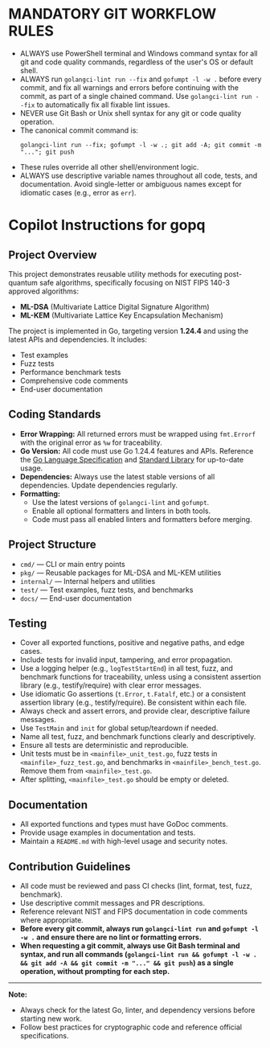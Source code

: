 # MANDATORY GIT WORKFLOW RULES
- ALWAYS use PowerShell terminal and Windows command syntax for all git and code quality commands, regardless of the user's OS or default shell.
- ALWAYS run `golangci-lint run --fix` and `gofumpt -l -w .` before every commit, and fix all warnings and errors before continuing with the commit, as part of a single chained command. Use `golangci-lint run --fix` to automatically fix all fixable lint issues.
- NEVER use Git Bash or Unix shell syntax for any git or code quality operation.
- The canonical commit command is:
  ```
  golangci-lint run --fix; gofumpt -l -w .; git add -A; git commit -m "..."; git push
  ```
- These rules override all other shell/environment logic.
- ALWAYS use descriptive variable names throughout all code, tests, and documentation. Avoid single-letter or ambiguous names except for idiomatic cases (e.g., error as `err`).

# Copilot Instructions for gopq

## Project Overview
This project demonstrates reusable utility methods for executing post-quantum safe algorithms, specifically focusing on NIST FIPS 140-3 approved algorithms:
- **ML-DSA** (Multivariate Lattice Digital Signature Algorithm)
- **ML-KEM** (Multivariate Lattice Key Encapsulation Mechanism)

The project is implemented in Go, targeting version **1.24.4** and using the latest APIs and dependencies. It includes:
- Test examples
- Fuzz tests
- Performance benchmark tests
- Comprehensive code comments
- End-user documentation

## Coding Standards
- **Error Wrapping:** All returned errors must be wrapped using `fmt.Errorf` with the original error as `%w` for traceability.
- **Go Version:** All code must use Go 1.24.4 features and APIs. Reference the [Go Language Specification](https://go.dev/ref/spec) and [Standard Library](https://pkg.go.dev/std) for up-to-date usage.
- **Dependencies:** Always use the latest stable versions of all dependencies. Update dependencies regularly.
- **Formatting:**
  - Use the latest versions of `golangci-lint` and `gofumpt`.
  - Enable all optional formatters and linters in both tools.
  - Code must pass all enabled linters and formatters before merging.

## Project Structure
- `cmd/` — CLI or main entry points
- `pkg/` — Reusable packages for ML-DSA and ML-KEM utilities
- `internal/` — Internal helpers and utilities
- `test/` — Test examples, fuzz tests, and benchmarks
- `docs/` — End-user documentation

## Testing
- Cover all exported functions, positive and negative paths, and edge cases.
- Include tests for invalid input, tampering, and error propagation.
- Use a logging helper (e.g., `logTestStartEnd`) in all test, fuzz, and benchmark functions for traceability, unless using a consistent assertion library (e.g., testify/require) with clear error messages.
- Use idiomatic Go assertions (`t.Error`, `t.Fatalf`, etc.) or a consistent assertion library (e.g., testify/require). Be consistent within each file.
- Always check and assert errors, and provide clear, descriptive failure messages.
- Use `TestMain` and `init` for global setup/teardown if needed.
- Name all test, fuzz, and benchmark functions clearly and descriptively.
- Ensure all tests are deterministic and reproducible.
- Unit tests must be in `<mainfile>_unit_test.go`, fuzz tests in `<mainfile>_fuzz_test.go`, and benchmarks in `<mainfile>_bench_test.go`. Remove them from `<mainfile>_test.go`.
- After splitting, `<mainfile>_test.go` should be empty or deleted.

## Documentation
- All exported functions and types must have GoDoc comments.
- Provide usage examples in documentation and tests.
- Maintain a `README.md` with high-level usage and security notes.


## Contribution Guidelines
- All code must be reviewed and pass CI checks (lint, format, test, fuzz, benchmark).
- Use descriptive commit messages and PR descriptions.
- Reference relevant NIST and FIPS documentation in code comments where appropriate.
- **Before every git commit, always run `golangci-lint run` and `gofumpt -l -w .` and ensure there are no lint or formatting errors.**
- **When requesting a git commit, always use Git Bash terminal and syntax, and run all commands (`golangci-lint run && gofumpt -l -w . && git add -A && git commit -m "..." && git push`) as a single operation, without prompting for each step.**

---

**Note:**
- Always check for the latest Go, linter, and dependency versions before starting new work.
- Follow best practices for cryptographic code and reference official specifications.
